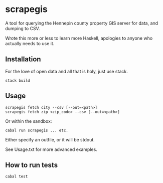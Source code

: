 # scrapegis

A tool for querying the Hennepin county property GIS server for data, and
dumping to CSV.

Wrote this more or less to learn more Haskell, apologies to anyone who actually needs to use it. 

## Installation

For the love of open data and all that is holy, just use stack.

    stack build


## Usage

    scrapegis fetch city --csv [--out=<path>]
    scrapegis fetch zip <zip_code> --csv [--out=<path>]

Or within the sandbox:

    cabal run scrapegis ... etc.

Either specify an outfile, or it will be stdout.

See Usage.txt for more advanced examples.

## How to run tests

    cabal test
